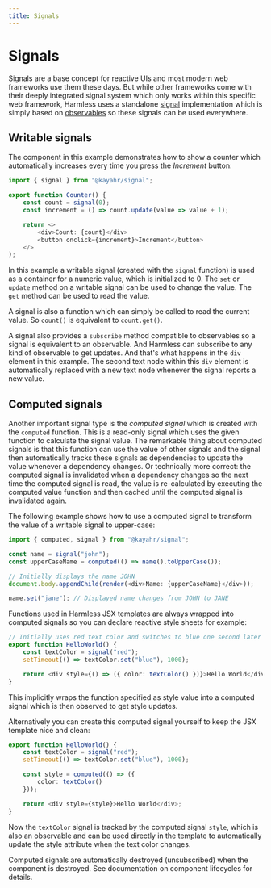 ```yaml
---
title: Signals
---
```


# Signals

Signals are a base concept for reactive UIs and most modern web frameworks use them these days. But while other frameworks come with their deeply integrated signal system which only works within this specific web framework, Harmless uses a standalone [signal] implementation which is simply based on [observables] so these signals can be used everywhere.

## Writable signals

The component in this example demonstrates how to show a counter which automatically increases every time you press the *Increment* button:

```typescript
import { signal } from "@kayahr/signal";

export function Counter() {
    const count = signal(0);
    const increment = () => count.update(value => value + 1);

    return <>
        <div>Count: {count}</div>
        <button onclick={increment}>Increment</button>
    </>
);
```

In this example a writable signal (created with the `signal` function) is used as a container for a numeric value, which is initialized to 0. The `set` or `update` method on a writable signal can be used to change the value. The `get` method can be used to read the value.

A signal is also a function which can simply be called to read the current value. So `count()` is equivalent to `count.get()`.

A signal also provides a `subscribe` method compatible to observables so a signal is equivalent to an observable. And Harmless can subscribe to any kind of observable to get updates. And that's what happens in the `div` element in this example. The second text node within this `div` element is automatically replaced with a new text node whenever the signal reports a new value.


## Computed signals

Another important signal type is the *computed signal* which is created with the `computed` function. This is a read-only signal which uses the given function to calculate the signal value. The remarkable thing about computed signals is that this function can use the value of other signals and the signal then automatically tracks these signals as dependencies to update the value whenever a dependency changes. Or technically more correct: the computed signal is invalidated when a dependency changes so the next time the computed signal is read, the value is re-calculated by executing the computed value function and then cached until the computed signal is invalidated again.

The following example shows how to use a computed signal to transform the value of a writable signal to upper-case:

```typescript
import { computed, signal } from "@kayahr/signal";

const name = signal("john");
const upperCaseName = computed(() => name().toUpperCase());

// Initially displays the name JOHN
document.body.appendChild(render(<div>Name: {upperCaseName}</div>));

name.set("jane"); // Displayed name changes from JOHN to JANE
```

Functions used in Harmless JSX templates are always wrapped into computed signals so you can declare reactive style sheets for example:

```typescript
// Initially uses red text color and switches to blue one second later
export function HelloWorld() {
    const textColor = signal("red");
    setTimeout(() => textColor.set("blue"), 1000);

    return <div style={() => ({ color: textColor() })}>Hello World</div>;
}
```

This implicitly wraps the function specified as style value into a computed signal which is then observed to get style updates.

Alternatively you can create this computed signal yourself to keep the JSX template nice and clean:

```typescript
export function HelloWorld() {
    const textColor = signal("red");
    setTimeout(() => textColor.set("blue"), 1000);

    const style = computed(() => ({
        color: textColor()
    }));

    return <div style={style}>Hello World</div>;
}
```

Now the `textColor` signal is tracked by the computed signal `style`, which is also an observable and can be used directly in the template to automatically update the style attribute when the text color changes.

Computed signals are automatically destroyed (unsubscribed) when the component is destroyed. See documentation on component lifecycles for details.

[signal]: https://www.npmjs.com/package/@kayahr/signal
[observables]: https://github.com/tc39/proposal-observable
